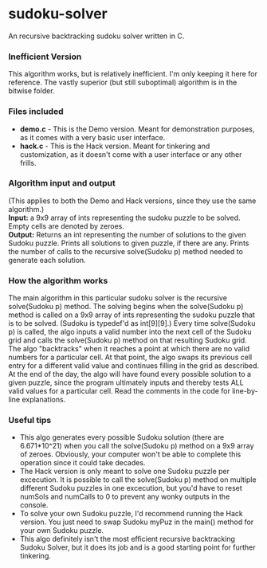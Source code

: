sudoku-solver
=============

An recursive backtracking sudoku solver written in C.

<h3>Inefficient Version</h3>
This algorithm works, but is relatively inefficient. I'm only keeping it here for reference. The vastly superior (but still suboptimal) algorithm is in the bitwise folder.

<h3>Files included</h3>
<ul>
<li><strong>demo.c</strong> - This is the Demo version. Meant for demonstration purposes, as it comes with a very basic user interface.
<li><strong>hack.c</strong> - This is the Hack version. Meant for tinkering and customization, as it doesn't come with a user interface or any other frills. 
</ul>

<h3>Algorithm input and output</h3>
(This applies to both the Demo and Hack versions, since they use the same algorithm.)<br>
<strong>Input:</strong> a 9x9 array of ints representing the sudoku puzzle to be solved. Empty cells are denoted by zeroes.<br>
<strong>Output:</strong> Returns an int representing the number of solutions to the given Sudoku puzzle. Prints all solutions to given puzzle, if there are any. Prints the number of calls to the recursive solve(Sudoku p) method needed to generate each solution.

<h3>How the algorithm works</h3>
The main algorithm in this particular sudoku solver is the recursive solve(Sudoku p) method. The solving begins when the solve(Sudoku p) method is called on a 9x9 array of ints representing the sudoku puzzle that is to be solved. (Sudoku is typedef'd as int[9][9].) Every time solve(Sudoku p) is called, the algo inputs a valid number into the next cell of the Sudoku grid and calls the solve(Sudoku p) method on that resulting Sudoku grid. The algo "backtracks" when it reaches a point at which there are no valid numbers for a particular cell. At that point, the algo swaps its previous cell entry for a different valid value and continues filling in the grid as described. At the end of the day, the algo will have found every possible solution to a given puzzle, since the program ultimately inputs and thereby tests ALL valid values for a particular cell. Read the comments in the code for line-by-line explanations.

<h3>Useful tips</h3>
<ul>
<li>This algo generates every possible Sudoku solution (there are 6.671*10^21) when you call the solve(Sudoku p) method on a 9x9 array of zeroes. Obviously, your computer won't be able to complete this operation since it could take decades.
<li>The Hack version is only meant to solve one Sudoku puzzle per excecution. It is possible to call the solve(Sudoku p) method on multiple different Sudoku puzzles in one excecution, but you'd have to reset numSols and numCalls to 0 to prevent any wonky outputs in the console.
<li>To solve your own Sudoku puzzle, I'd recommend running the Hack version. You just need to swap Sudoku myPuz in the main() method for your own Sudoku puzzle.
<li>This algo definitely isn't the most efficient recursive backtracking Sudoku Solver, but it does its job and is a good starting point for further tinkering.
</ul>
